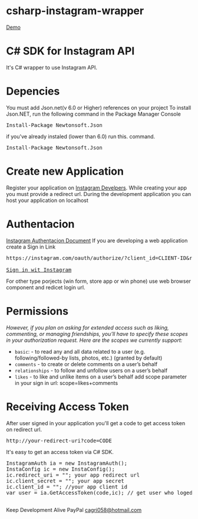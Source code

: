 csharp-instagram-wrapper
========================
[ Demo](http://devkod.com/InstagramCSharpSdk)
# C# SDK for Instagram API
It's C# wrapper to use Instagram API.
# Depencies
You must add Json.net(v 6.0 or Higher) references on your project
To install Json.NET, run the following command in the Package Manager Console
<pre>Install-Package Newtonsoft.Json</pre>
if you've already instaled (lower than 6.0) run this. command.
<pre>Install-Package Newtonsoft.Json</pre>

# Create new Application
Register your application on [Instagram Develpers](http://instagram.com/developer/).
While creating your app you must provide a redirect url. During the development application you can host your application on localhost

# Authentacion
[Instagram Authentacion Document](http://instagram.com/developer/authentication/)
If you are developing a web application create a Sign in Link
<pre>
https://instagram.com/oauth/authorize/?client_id=CLIENT-ID&redirect_uri=REDIRECT-URI&response_type=token<br>
<a href="https://instagram.com/oauth/authorize/?client_id=CLIENT-ID&redirect_uri=REDIRECT-URI&response_type=token">Sign in wit Instagram</a></pre>
For other type porjects (win form, store app or win phone) use web browser component and redicet login url.


# Permissions
<i>However, if you plan on asking for extended access such as liking, commenting, or managing friendships, you’ll have to specify these scopes in your authorization request. Here are the scopes we currently support:</i>
+ `basic`: - to read any and all data related to a user (e.g. following/followed-by lists, photos, etc.) (granted by default)
+ `comments` - to create or delete comments on a user’s behalf
+ `relationships` - to follow and unfollow users on a user’s behalf
+ `likes` - to like and unlike items on a user’s behalf
 add scope parameter in your sign in url: scope=likes+comments
 
 # Receiving Access Token
 After user signed in your application you'll get a code to get access token on redirect url. <pre>http://your-redirect-uri?code=CODE</pre>
 It's easy to get an access token via C# SDK.
 <pre>
InstagramAuth ia = new InstagramAuth();
InstaConfig ic = new InstaConfig();
ic.redirect_uri = ""; your app redirect url
ic.client_secret = ""; your app secret
ic.client_id = ""; //your app client id
var user = ia.GetAccessToken(code,ic); // get user who loged in with an access_token
 </pre>
 
Keep Development Alive PayPal cagri058@hotmail.com
